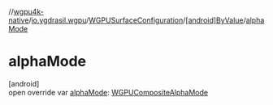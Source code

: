 //[wgpu4k-native](../../../../index.md)/[io.ygdrasil.wgpu](../../index.md)/[WGPUSurfaceConfiguration](../index.md)/[[android]ByValue](index.md)/[alphaMode](alpha-mode.md)

# alphaMode

[android]\
open override var [alphaMode](alpha-mode.md): [WGPUCompositeAlphaMode](../../-w-g-p-u-composite-alpha-mode/index.md)